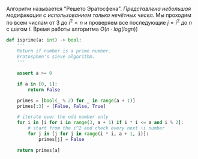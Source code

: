 Алгоритм называется "Решето Эратосфена". 
*Представлена небольшая модификация с использованием только нечётных чисел.*
Мы проходим по всем числам от 3 до $i^2 < n$ и проверяем все последующие $j = i^2$ до $n$ с шагом $i$.
Время работы алгоритма $O(n \cdot log(log n))$

```python
def isprime(a: int) -> bool:
    '''
    Return if number is a prime number.
    Eratosphen's sieve algorithm.
    '''

    assert a >= 0

    if a in [0, 1]:
        return False

    primes = [bool(_ % 2) for _ in range(a + 1)]
    primes[:3] = [False, False, True]

    # iterate over the odd number only
    for i in [i for i in range(3, a + 1) if i * i <= a and i % 2]:
        # start from the i^2 and check every next +i number
        for j in [j for j in range(i * i, a + 1, i)]:
            primes[j] = False

    return primes[a]
```
